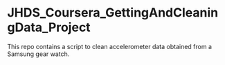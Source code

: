 # JHDS_Coursera_GettingAndCleaningData_Project
This repo contains a script to clean accelerometer data obtained from a Samsung gear watch.
